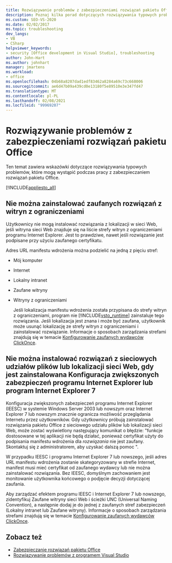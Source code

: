 ```yaml
---
title: Rozwiązywanie problemów z zabezpieczeniami rozwiązań pakietu Office
description: Poznaj kilka porad dotyczących rozwiązywania typowych problemów, które mogą wystąpić podczas pracy z zabezpieczaniem rozwiązań Microsoft Office.
ms.custom: SEO-VS-2020
ms.date: 02/02/2017
ms.topic: troubleshooting
dev_langs:
- VB
- CSharp
helpviewer_keywords:
- security [Office development in Visual Studio], troubleshooting
author: John-Hart
ms.author: johnhart
manager: jmartens
ms.workload:
- office
ms.openlocfilehash: 04b68a8207dad1edf83462a8284a69c73c668006
ms.sourcegitcommit: ae6d47b09a439cd0e13180f5e89510e3e347fd47
ms.translationtype: MT
ms.contentlocale: pl-PL
ms.lasthandoff: 02/08/2021
ms.locfileid: "99969207"
---
```

# <a name="troubleshoot-office-solution-security"></a>Rozwiązywanie problemów z zabezpieczeniami rozwiązań pakietu Office
  Ten temat zawiera wskazówki dotyczące rozwiązywania typowych problemów, które mogą wystąpić podczas pracy z zabezpieczaniem rozwiązań pakietu Office.

 [!INCLUDE[appliesto_all](../vsto/includes/appliesto-all-md.md)]

## <a name="trusted-solutions-cannot-be-installed-from-restricted-sites"></a>Nie można zainstalować zaufanych rozwiązań z witryn z ograniczeniami
 Użytkownicy nie mogą instalować rozwiązania z lokalizacji w sieci Web, jeśli witryna sieci Web znajduje się na liście strefy witryn z ograniczeniami programu Internet Explorer. Jest to prawdziwe, nawet jeśli rozwiązanie jest podpisane przy użyciu zaufanego certyfikatu.

 Adres URL manifestu wdrożenia można podzielić na jedną z pięciu stref:

- Mój komputer

- Internet

- Lokalny intranet

- Zaufane witryny

- Witryny z ograniczeniami

  Jeśli lokalizacja manifestu wdrożenia została przypisana do strefy witryn z ograniczeniami, program nie [!INCLUDE[vsto_runtime](../vsto/includes/vsto-runtime-md.md)] zainstaluje tego rozwiązania. Jeśli lokalizacja jest znana i może być zaufana, użytkownik może usunąć lokalizację ze strefy witryn z ograniczeniami i zainstalować rozwiązanie. Informacje o sposobach zarządzania strefami znajdują się w temacie [Konfigurowanie zaufanych wydawców ClickOnce](/previous-versions/dotnet/articles/ms996418(v=msdn.10)).

## <a name="solutions-cannot-be-installed-from-network-file-shares-or-web-locations-when-internet-explorer-enhanced-security-configuration-or-internet-explorer-7-is-installed"></a>Nie można instalować rozwiązań z sieciowych udziałów plików lub lokalizacji sieci Web, gdy jest zainstalowana Konfiguracja zwiększonych zabezpieczeń programu Internet Explorer lub program Internet Explorer 7
 Konfiguracja zwiększonych zabezpieczeń programu Internet Explorer (IEESC) w systemie Windows Server 2003 lub nowszym oraz Internet Explorer 7 lub nowszym znacznie ogranicza możliwość przeglądania Internetu przez użytkowników. Gdy użytkownicy próbują zainstalować rozwiązania pakietu Office z sieciowego udziału plików lub lokalizacji sieci Web, może zostać wyświetlony następujący komunikat o błędzie: "funkcje dostosowane w tej aplikacji nie będą działać, ponieważ certyfikat użyty do podpisania manifestu wdrożenia dla *rozwiązania* nie jest zaufany. Skontaktuj się z administratorem, aby uzyskać dalszą pomoc ".

 W przypadku IEESC i programu Internet Explorer 7 lub nowszego, jeśli adres URL manifestu wdrożenia zostanie skategoryzowany w strefie Internet, manifest musi mieć certyfikat od zaufanego wydawcy lub nie można zainstalować rozwiązania. Bez IEESC, domyślnym zachowaniem jest monitowanie użytkownika końcowego o podjęcie decyzji dotyczącej zaufania.

 Aby zarządzać efektem programu IEESC i Internet Explorer 7 lub nowszego, zidentyfikuj Zaufane witryny sieci Web i ścieżki UNC (Universal Naming Convention), a następnie dodaj je do jednej z zaufanych stref zabezpieczeń (Lokalny intranet lub Zaufane witryny). Informacje o sposobach zarządzania strefami znajdują się w temacie [Konfigurowanie zaufanych wydawców ClickOnce](/previous-versions/dotnet/articles/ms996418(v=msdn.10)).

## <a name="see-also"></a>Zobacz też
- [Zabezpieczanie rozwiązań pakietu Office](../vsto/securing-office-solutions.md)
- [Rozwiązywanie problemów z programem Visual Studio](/troubleshoot/visualstudio/welcome-visual-studio/)
